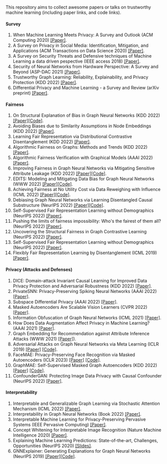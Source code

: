 This repository aims to collect awesome papers or talks on trustworthy machine learning (including paper links, and code links).

#### Survey
1. When Machine Learning Meets Privacy: A Survey and Outlook (ACM Computing 2020) [[Paper]](https://arxiv.org/pdf/2011.11819.pdf).
2. A Survey on Privacy in Social Media: Identification, Mitigation, and Applications (ACM Transactions on Data Science 2020) [[Paper]](https://dl.acm.org/doi/pdf/10.1145/3343038).
3. A Survey on Security Threats and Defensive techniques of Machine Learning a data driven pespective (IEEE access 2018) [[Paper]](https://ieeexplore.ieee.org/abstract/document/8290925). 
4. Security of Neural Networks from Hardware Perspective: A Survey and Beyond (ASP-DAC 2021) [[Paper]](https://ieeexplore.ieee.org/abstract/document/9371637?casa_token=mjuDN_p4zlEAAAAA:1M--ahNOyo5OILtsqSFoycdzTqWqJg44fgFFTtyxNMaWG5mHrxRYaw9jbXc5ffUhpIVJBWLraw).
5. Trustworthy Graph Learning: Reliability, Explainability, and Privacy Protection (KDD 2022) [[Paper]](https://dl.acm.org/doi/pdf/10.1145/3534678.3542597?casa_token=pwDMMKIOSJUAAAAA:nN-GrlX_rUS-9RpmZv6Y0kwp3ZNV8X2GTWtBr_DW0S93tG8IafiRxRKGktW4i1ShH8hDwzUw-X8c).
6. Differential Privacy and Machine Learning - a Survey and Review (arXiv preprint) [[Paper]](https://arxiv.org/pdf/1412.7584.pdf). 

#### Fairness
1. On Structural Explanation of Bias in Graph Neural Networks (KDD 2022) [[Paper]](https://arxiv.org/pdf/2206.12104.pdf)[[Code]](https://github.com/yushundong/REFEREE).
2. Avoiding Biases due to Similarity Assumptions in Node Embeddings (KDD 2022) [[Paper]](https://faculty.mccombs.utexas.edu/deepayan.chakrabarti/mywww/papers/kdd22-avoiding.pdf).
3. Learning Fair Representation via Distributional Contrastive Disentanglement (KDD 2022) [[Paper]](https://dl.acm.org/doi/pdf/10.1145/3534678.3539232?casa_token=JaW7DTi1U9gAAAAA:Vcck-pl6AK_9-hbuMe3qfTkjPx4Mal0jD4VvdHcYKYCxbuEkshkrUpb9J1wXZjfD5FWwe8Af8XTa).
4. Algorithmic Fairness on Graphs: Methods and Trends (KDD 2022) [[Paper]](https://dl.acm.org/doi/abs/10.1145/3534678.3542599).
5. Algorithmic Fairness Verification with Graphical Models (AAAI 2022) [[Paper]](https://www.aaai.org/AAAI22Papers/AAAI-4695.GhoshB.pdf).
6. Improving Fairness in Graph Neural Networks via Mitigating Sensitive Attribute Leakage (KDD 2022) [[Paper]](https://arxiv.org/pdf/2206.03426.pdf)[[Code]](https://github.com/YuWVandy/FairVGNN).
7. EDITS: Modeling and Mitigating Data Bias for Graph Neural Networks (WWW 2022) [[Paper]](https://arxiv.org/pdf/2108.05233.pdf)[[Code]](https://github.com/yushundong/EDITS).
8. Achieving Fairness at No Utility Cost via Data Reweighing with Influence (ICML 2022) [[Paper]](https://arxiv.org/pdf/2202.00787.pdf)[[Code]](https://github.com/brandeis-machine-learning/influence-fairness).
9. Debiasing Graph Neural Networks via Learning Disentangled Causal Substructure (NeurIPS 2022) [[Paper]](https://arxiv.org/pdf/2209.14107.pdf)[[Code]](https://github.com/googlebaba/DisC).
10. Self-Supervised Fair Representation Learning without Demographics (NeurIPS 2022) [[Paper]](https://openreview.net/pdf?id=7TGpLKADODE).
11. Pushing the limits of fairness impossibility: Who's the fairest of them all? (NeurIPS 2022) [[Paper]](https://openreview.net/pdf?id=bot35zOudq).
12. Uncovering the Structural Fairness in Graph Contrastive Learning (NeurIPS 2022) [[Paper]](https://openreview.net/pdf?id=RJemsN3V_kt).
13. Self-Supervised Fair Representation Learning without Demographics (NeurIPS 2022) [[Paper]](https://openreview.net/pdf?id=7TGpLKADODE).
14. Flexibly Fair Representation Learning by Disentanglement (ICML 2019) [[Paper]](https://arxiv.org/pdf/1906.02589.pdf).

#### Privacy (Attacks and Defenses)
1. DICE: Domain-attack Invariant Causal Learning for Improved Data Privacy Protection and Adversarial Robustness (KDD 2022) [[Paper]](https://dl.acm.org/doi/abs/10.1145/3534678.3539242).
2. PrivateSNN: Privacy-Preserving Spiking Neural Networks (AAAI 2022) [[Paper]](https://arxiv.org/abs/2104.03414).
3. Subspace Differential Privacy (AAAI 2022) [[Paper]](https://arxiv.org/abs/2108.11527).
4. Masked Autoencoders Are Scalable Vision Learners (CVPR 2022) [[Paper]](https://openaccess.thecvf.com/content/CVPR2022/papers/He_Masked_Autoencoders_Are_Scalable_Vision_Learners_CVPR_2022_paper.pdf).
5. Information Obfuscation of Graph Neural Networks (ICML 2021) [[Paper]](https://arxiv.org/pdf/2009.13504.pdf).
6. How Does Data Augmentation Affect Privacy in Machine Learning? (AAAI 2021) [[Paper]](https://arxiv.org/pdf/2007.10567.pdf).
7. Graph Embedding for Recommendation against Attribute Inference Attacks (WWW 2021) [[Paper]](https://arxiv.org/pdf/2101.12549.pdf)).
8. Adversarial Attacks on Graph Neural Networks via Meta Learning (ICLR 2019) [[Paper]](https://arxiv.org/pdf/1902.08412.pdf) [[Code]](https://github.com/danielzuegner/gnn-meta-attack).
9. FaceMAE: Privacy-Preserving Face Recognition via Masked Autoencoders (ICLR 2023) [[Paper]](https://arxiv.org/pdf/2205.11090.pdf) [[Code]](https://github.com/kaiwang960112/FaceMAE).
10. GraphMAE: Self-Supervised Masked Graph Autoencoders (KDD 2022) [[Paper]](https://arxiv.org/pdf/2205.10803.pdf) [[Code]](https://github.com/THUDM/GraphMAE).
11. ConfounderGAN: Protecting Image Data Privacy with Causal Confounder (NeurIPS 2022) [[Paper]](https://openreview.net/pdf?id=XxmOKCt8dO9).

#### Interpretability
1. Interpretable and Generalizable Graph Learning via Stochastic Attention Mechanism (ICML 2022) [[Paper]](https://arxiv.org/abs/2201.12987).
2. Interpretability in Graph Neural Networks (Book 2022) [[Paper]](https://graph-neural-networks.github.io/static/file/chapter7.pdf).
3. Interpretable Machine Learning for Privacy-Preserving Pervasive Systems (IEEE Pervasive Computing) [[Paper]](https://ieeexplore.ieee.org/document/8962339).
4. Concept Whitening for Interpretable Image Recognition (Nature Machine Intelligence 2020) [[Paper]](https://arxiv.org/pdf/2002.01650.pdf,https://github.com/danielzuegner/gnn-meta-attack).
5. Explaining Machine Learning Predictions: State-of-the-art, Challenges, Opportunities (NeurIPS 2020) [[Slides]](https://explainml-tutorial.github.io/assets/files/explainml-tutorial-neurips20.pdf).
6. GNNExplainer: Generating Explanations for Graph Neural Networks (NeurIPS 2019) [[Paper]](https://arxiv.org/pdf/1903.03894.pdf)[[Code]](https://github.com/RexYing/gnn-model-explainer).
